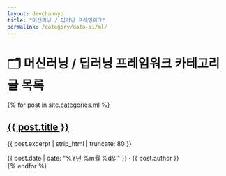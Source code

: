 ```yaml
---
layout: devchannyp
title: "머신러닝 / 딥러닝 프레임워크"
permalink: /category/data-ai/ml/
---
```


<h1>🗂️ 머신러닝 / 딥러닝 프레임워크 카테고리 글 목록</h1>

<main class="main-grid">
  <section class="articles">
    {% for post in site.categories.ml %}
      <div class="card post-card" data-category="{{ post.categories | join: ' ' }}">
        <div class="card-thumbnail" style="background-image: url('{{ post.thumbnail | default: '/assets/img/default.png' }}')"></div>
        <div class="card-content">
          <h2><a href="{{ post.url }}">{{ post.title }}</a></h2>
          <p>{{ post.excerpt | strip_html | truncate: 80 }}</p>
          <div class="card-meta">{{ post.date | date: "%Y년 %m월 %d일" }} · {{ post.author }}</div>
        </div>
      </div>
    {% endfor %}
  </section>
</main>
